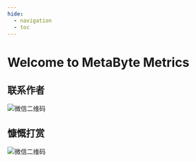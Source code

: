 ```yaml
---
hide:
  - navigation
  - toc
---
```


# Welcome to MetaByte Metrics

## 联系作者

![微信二维码](images/wechat_pay.jpg)

## 慷慨打赏

![微信二维码](images/wechat_pay.jpg)

